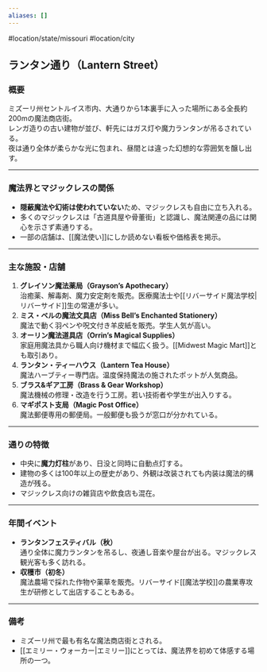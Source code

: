 ```yaml
---
aliases: []
---
```


#location/state/missouri #location/city 
## ランタン通り（Lantern Street）

### 概要
ミズーリ州セントルイス市内、大通りから1本裏手に入った場所にある全長約200mの魔法商店街。  
レンガ造りの古い建物が並び、軒先にはガス灯や魔力ランタンが吊るされている。  
夜は通り全体が柔らかな光に包まれ、昼間とは違った幻想的な雰囲気を醸し出す。

---

### 魔法界とマジックレスの関係
- **隠蔽魔法や幻術は使われていない**ため、マジックレスも自由に立ち入れる。
- 多くのマジックレスは「古道具屋や骨董街」と認識し、魔法関連の品には関心を示さず素通りする。
- 一部の店舗は、[[魔法使い]]にしか読めない看板や価格表を掲示。

---

### 主な施設・店舗
1. **グレイソン魔法薬局（Grayson’s Apothecary）**  
   治癒薬、解毒剤、魔力安定剤を販売。医療魔法士や[[リバーサイド魔法学校|リバーサイド]]生の常連が多い。
2. **ミス・ベルの魔法文具店（Miss Bell’s Enchanted Stationery）**  
   魔法で動く羽ペンや呪文付き羊皮紙を販売。学生人気が高い。
3. **オーリン魔法道具店（Orrin’s Magical Supplies）**  
   家庭用魔法具から職人向け機材まで幅広く扱う。[[Midwest Magic Mart]]とも取引あり。
4. **ランタン・ティーハウス（Lantern Tea House）**  
   魔法ハーブティー専門店。温度保持魔法の施されたポットが人気商品。
5. **ブラス&ギア工房（Brass & Gear Workshop）**  
   魔法機械の修理・改造を行う工房。若い技術者や学生が出入りする。
6. **マギポスト支局（Magic Post Office）**  
   魔法郵便専用の郵便局。一般郵便も扱うが窓口が分かれている。

---

### 通りの特徴
- 中央に**魔力灯柱**があり、日没と同時に自動点灯する。
- 建物の多くは100年以上の歴史があり、外観は改装されても内装は魔法的構造が残る。
- マジックレス向けの雑貨店や飲食店も混在。

---

### 年間イベント
- **ランタンフェスティバル（秋）**  
  通り全体に魔力ランタンを吊るし、夜通し音楽や屋台が出る。マジックレス観光客も多く訪れる。
- **収穫市（初冬）**  
  魔法農場で採れた作物や薬草を販売。リバーサイド[[魔法学校]]の農業専攻生が研修として出店することもある。

---

### 備考
- ミズーリ州で最も有名な魔法商店街とされる。
- [[エミリー・ウォーカー|エミリー]]にとっては、魔法界を初めて体感する場所の一つ。
